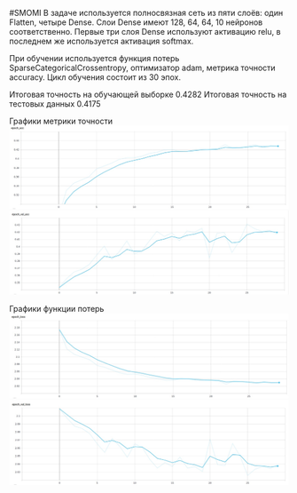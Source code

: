 #SMOMI
В задаче используется полносвязная сеть из пяти слоёв: один Flatten, четыре Dense.
Слои Dense имеют 128, 64, 64, 10 нейронов соответственно. Первые три слоя Dense используют активацию relu, в последнем же используется активация softmax.

При обучении используется функция потерь SparseCategoricalCrossentropy, оптимизатор adam, метрика точности accuracy. Цикл обучения состоит из 30 эпох.

Итоговая точность на обучающей выборке 0.4282
Итоговая точность на тестовых данных 0.4175

Графики метрики точности
![Image alt](https://github.com/Repsolka/SMOMI/blob/Lab1/epoch_acc.jpg)
![Image alt](https://github.com/Repsolka/SMOMI/blob/Lab1/epoch_val_acc.jpg)

Графики функции потерь
![Image alt](https://github.com/Repsolka/SMOMI/blob/Lab1/epoch_loss.jpg)
![Image alt](https://github.com/Repsolka/SMOMI/blob/Lab1/epoch_val_loss.jpg)


